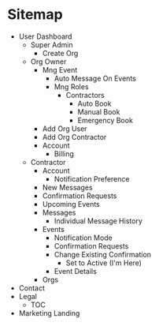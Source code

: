 # Sitemap

* User Dashboard
  * Super Admin
    * Create Org
  * Org Owner
    * Mng Event
      * Auto Message On Events
      * Mng Roles
        * Contractors
          * Auto Book
          * Manual Book
          * Emergency Book
    * Add Org User
    * Add Org Contractor
    * Account
      * Billing
  * Contractor
    * Account
      * Notification Preference
    * New Messages
    * Confirmation Requests
    * Upcoming Events
    * Messages
      * Individual Message History
    * Events
      * Notification Mode
      * Confirmation Requests
      * Change Existing Confirmation
        * Set to Active (I'm Here)
      * Event Details
    * Orgs
* Contact
* Legal
  * TOC
* Marketing Landing
